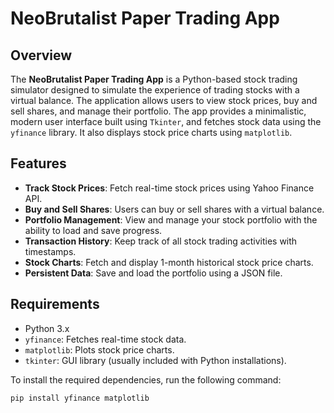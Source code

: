 # NeoBrutalist Paper Trading App

## Overview
The **NeoBrutalist Paper Trading App** is a Python-based stock trading simulator designed to simulate the experience of trading stocks with a virtual balance. The application allows users to view stock prices, buy and sell shares, and manage their portfolio. The app provides a minimalistic, modern user interface built using `Tkinter`, and fetches stock data using the `yfinance` library. It also displays stock price charts using `matplotlib`.

## Features
- **Track Stock Prices**: Fetch real-time stock prices using Yahoo Finance API.
- **Buy and Sell Shares**: Users can buy or sell shares with a virtual balance.
- **Portfolio Management**: View and manage your stock portfolio with the ability to load and save progress.
- **Transaction History**: Keep track of all stock trading activities with timestamps.
- **Stock Charts**: Fetch and display 1-month historical stock price charts.
- **Persistent Data**: Save and load the portfolio using a JSON file.

## Requirements
- Python 3.x
- `yfinance`: Fetches real-time stock data.
- `matplotlib`: Plots stock price charts.
- `tkinter`: GUI library (usually included with Python installations).

To install the required dependencies, run the following command:
```bash
pip install yfinance matplotlib
